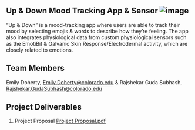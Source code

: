 ## Up & Down Mood Tracking App & Sensor ![image](https://user-images.githubusercontent.com/88332460/133133754-d803bff4-f5f7-420a-9065-34076a77fe9b.png)


“Up & Down” is a mood-tracking app where users are able to track their mood by selecting emojis & words to describe how they’re feeling. The app also integrates physiological data from custom physiological sensors such as the EmotiBit & Galvanic Skin Response/Electrodermal activity, which are closely related to emotions. 

## Team Members

Emily Doherty, Emily.Doherty@colorado.edu &
Rajshekar Guda Subhash, Rajshekar.GudaSubhash@colorado.edu

## Project Deliverables 

1. Project Proposal [Project Proposal.pdf](https://github.com/emilydoherty/Up-Down/files/7157075/Project.Proposal.pdf)



